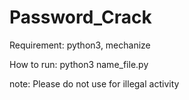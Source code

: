 # Password_Crack
Requirement: python3, mechanize

How to run: python3 name_file.py

note: Please do not use for illegal activity
